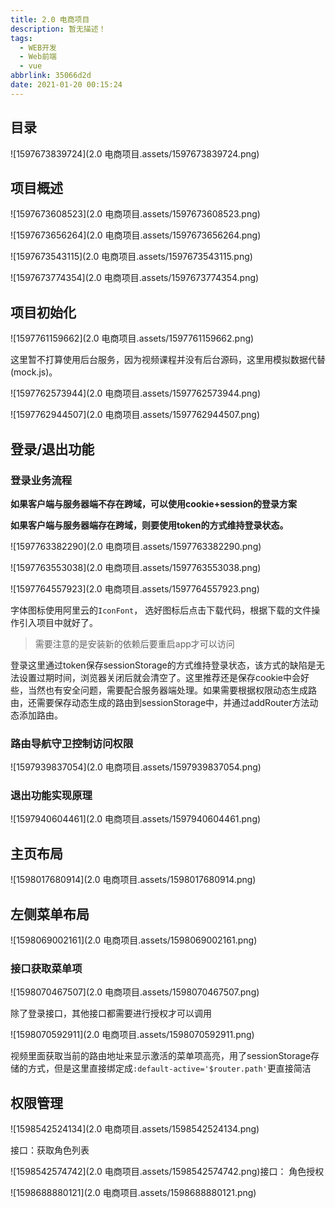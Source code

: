 ```yaml
---
title: 2.0 电商项目
description: 暂无描述！
tags:
  - WEB开发
  - Web前端
  - vue
abbrlink: 35066d2d
date: 2021-01-20 00:15:24
---
```








## 目录

![1597673839724](2.0 电商项目.assets/1597673839724.png)

## 项目概述

![1597673608523](2.0 电商项目.assets/1597673608523.png)

![1597673656264](2.0 电商项目.assets/1597673656264.png)

![1597673543115](2.0 电商项目.assets/1597673543115.png)

![1597673774354](2.0 电商项目.assets/1597673774354.png)

## 项目初始化

  ![1597761159662](2.0 电商项目.assets/1597761159662.png)

这里暂不打算使用后台服务，因为视频课程并没有后台源码，这里用模拟数据代替(mock.js)。

![1597762573944](2.0 电商项目.assets/1597762573944.png)

![1597762944507](2.0 电商项目.assets/1597762944507.png)

## 登录/退出功能

### 登录业务流程

**如果客户端与服务器端不存在跨域，可以使用cookie+session的登录方案**

**如果客户端与服务器端存在跨域，则要使用token的方式维持登录状态。**

![1597763382290](2.0 电商项目.assets/1597763382290.png)



![1597763553038](2.0 电商项目.assets/1597763553038.png)

![1597764557923](2.0 电商项目.assets/1597764557923.png)



字体图标使用阿里云的`IconFont`， 选好图标后点击下载代码，根据下载的文件操作引入项目中就好了。

> 需要注意的是安装新的依赖后要重启app才可以访问

登录这里通过token保存sessionStorage的方式维持登录状态，该方式的缺陷是无法设置过期时间，浏览器关闭后就会清空了。这里推荐还是保存cookie中会好些，当然也有安全问题，需要配合服务器端处理。如果需要根据权限动态生成路由，还需要保存动态生成的路由到sessionStorage中，并通过addRouter方法动态添加路由。





### 路由导航守卫控制访问权限

![1597939837054](2.0 电商项目.assets/1597939837054.png)

### 退出功能实现原理

![1597940604461](2.0 电商项目.assets/1597940604461.png)

## 主页布局

![1598017680914](2.0 电商项目.assets/1598017680914.png)

## 左侧菜单布局

![1598069002161](2.0 电商项目.assets/1598069002161.png)

### 接口获取菜单项

![1598070467507](2.0 电商项目.assets/1598070467507.png)





除了登录接口，其他接口都需要进行授权才可以调用

![1598070592911](2.0 电商项目.assets/1598070592911.png)





视频里面获取当前的路由地址来显示激活的菜单项高亮，用了sessionStorage存储的方式，但是这里直接绑定成`:default-active='$router.path'`更直接简洁





## 权限管理

![1598542524134](2.0 电商项目.assets/1598542524134.png)

接口：获取角色列表

![1598542574742](2.0 电商项目.assets/1598542574742.png)接口： 角色授权

![1598688880121](2.0 电商项目.assets/1598688880121.png)